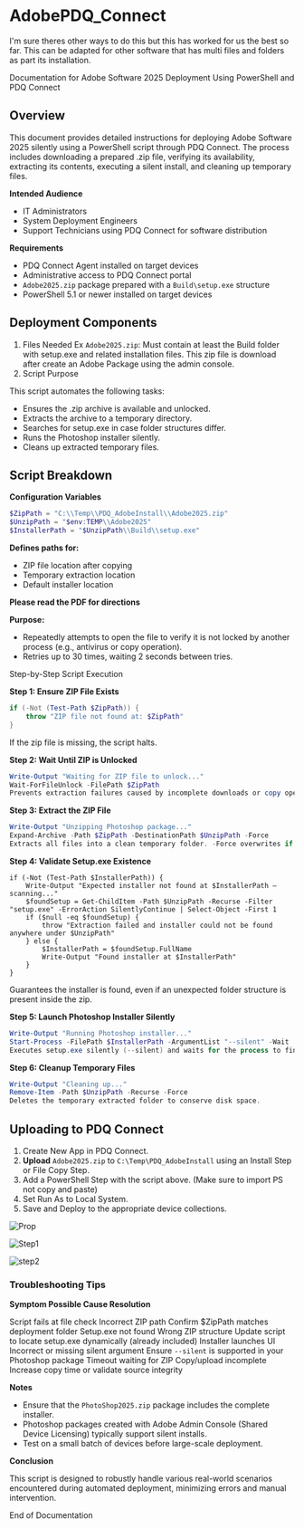 # AdobePDQ_Connect

I'm sure theres other ways to do this but this has worked for us the best so far. This can be adapted for other software that has multi files and folders as part its installation. 

Documentation for Adobe Software 2025 Deployment Using PowerShell and PDQ Connect
 
## Overview
This document provides detailed instructions for deploying Adobe Software 2025 silently using a PowerShell script through PDQ Connect. The process includes downloading a prepared .zip file, verifying its availability, extracting its contents, executing a silent install, and cleaning up temporary files.

**Intended Audience**
- IT Administrators
- System Deployment Engineers
- Support Technicians using PDQ Connect for software distribution

**Requirements**
- PDQ Connect Agent installed on target devices
- Administrative access to PDQ Connect portal
- `Adobe2025.zip` package prepared with a `Build\setup.exe` structure
- PowerShell 5.1 or newer installed on target devices

## Deployment Components
1. Files Needed Ex `Adobe2025.zip`: Must contain at least the Build folder with setup.exe and related installation files. This zip file is download after create an Adobe Package using the admin console. 
2. Script Purpose

This script automates the following tasks:
- Ensures the .zip archive is available and unlocked.
- Extracts the archive to a temporary directory.
- Searches for setup.exe in case folder structures differ.
- Runs the Photoshop installer silently.
- Cleans up extracted temporary files.

## Script Breakdown

**Configuration Variables**
```powershell
$ZipPath = "C:\\Temp\\PDQ_AdobeInstall\\Adobe2025.zip"
$UnzipPath = "$env:TEMP\\Adobe2025"
$InstallerPath = "$UnzipPath\\Build\\setup.exe"
```
**Defines paths for:**

- ZIP file location after copying
- Temporary extraction location
- Default installer location

**Please read the PDF for directions**

**Purpose:**
- Repeatedly attempts to open the file to verify it is not locked by another process (e.g., antivirus or copy operation).
- Retries up to 30 times, waiting 2 seconds between tries.
 
Step-by-Step Script Execution

**Step 1: Ensure ZIP File Exists**
```powershell
if (-Not (Test-Path $ZipPath)) {
    throw "ZIP file not found at: $ZipPath"
}
```
If the zip file is missing, the script halts.

**Step 2: Wait Until ZIP is Unlocked**
```powershell
Write-Output "Waiting for ZIP file to unlock..."
Wait-ForFileUnlock -FilePath $ZipPath
Prevents extraction failures caused by incomplete downloads or copy operations.
```
**Step 3: Extract the ZIP File**
```powershell
Write-Output "Unzipping Photoshop package..."
Expand-Archive -Path $ZipPath -DestinationPath $UnzipPath -Force
Extracts all files into a clean temporary folder. -Force overwrites if a previous attempt left remnants.
```
**Step 4: Validate Setup.exe Existence**
```
if (-Not (Test-Path $InstallerPath)) {
    Write-Output "Expected installer not found at $InstallerPath — scanning..."
    $foundSetup = Get-ChildItem -Path $UnzipPath -Recurse -Filter "setup.exe" -ErrorAction SilentlyContinue | Select-Object -First 1
    if ($null -eq $foundSetup) {
        throw "Extraction failed and installer could not be found anywhere under $UnzipPath"
    } else {
        $InstallerPath = $foundSetup.FullName
        Write-Output "Found installer at $InstallerPath"
    }
}
```
Guarantees the installer is found, even if an unexpected folder structure is present inside the zip.

**Step 5: Launch Photoshop Installer Silently**
```powershell
Write-Output "Running Photoshop installer..."
Start-Process -FilePath $InstallerPath -ArgumentList "--silent" -Wait
Executes setup.exe silently (--silent) and waits for the process to finish.
```
**Step 6: Cleanup Temporary Files**
```powershell
Write-Output "Cleaning up..."
Remove-Item -Path $UnzipPath -Recurse -Force
Deletes the temporary extracted folder to conserve disk space.
 ```

## Uploading to PDQ Connect

1.	Create New App in PDQ Connect.
2.	**Upload** `Adobe2025.zip` to `C:\Temp\PDQ_AdobeInstall` using an Install Step or File Copy Step.
3.	Add a PowerShell Step with the script above. (Make sure to import PS not copy and paste)
4.	Set Run As to Local System.
5.	Save and Deploy to the appropriate device collections.

![Prop](https://github.com/user-attachments/assets/940fad30-8834-44c0-97c9-1347aa34742c)

![Step1](https://github.com/user-attachments/assets/2ac499e7-bab5-4c6b-bd65-629c6b0476c6)

![step2](https://github.com/user-attachments/assets/5af037c3-7a3e-44ad-9cad-01dc28a2d2bb)

### Troubleshooting Tips

**Symptom	Possible Cause	Resolution**

Script fails at file check	Incorrect ZIP path	Confirm $ZipPath matches deployment folder
Setup.exe not found	Wrong ZIP structure	Update script to locate setup.exe dynamically (already included)
Installer launches UI	Incorrect or missing silent argument	Ensure `--silent` is supported in your Photoshop package
Timeout waiting for ZIP	Copy/upload incomplete	Increase copy time or validate source integrity

**Notes**
- Ensure that the `PhotoShop2025.zip` package includes the complete installer.
- Photoshop packages created with Adobe Admin Console (Shared Device Licensing) typically support silent installs.
- Test on a small batch of devices before large-scale deployment.

**Conclusion**

This script is designed to robustly handle various real-world scenarios encountered during automated deployment, minimizing errors and manual intervention.
 
End of Documentation
